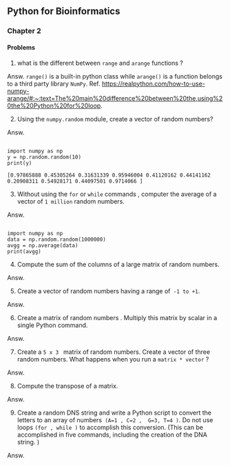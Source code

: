 
## Python for Bioinformatics 
### Chapter 2
#### Problems
1. what is the different between  ```range``` and ```arange``` functions ?

Answ.
```range()``` is a built-in python class while ```arange()``` is a function belongs to a third party library ```NumPy```.
Ref.
https://realpython.com/how-to-use-numpy-arange/#:~:text=The%20main%20difference%20between%20the,using%20the%20Python%20for%20loop.

2. Using the ```numpy.random``` module, create a vector of random numbers?

Answ.

```

import numpy as np
y = np.random.random(10)
print(y)

```

```
[0.97865888 0.45305264 0.31631339 0.95946004 0.41120162 0.44141162 0.20908311 0.54928171 0.44097501 0.9714066 ]
```

3. Without using the ```for``` or ```while``` commands , computer the average of a vector of ```1 million``` random numbers.

Answ.

```

import numpy as np
data = np.random.random(1000000)
avgg = np.average(data)
print(avgg)

```


4. Compute the sum of the columns of a large matrix of random numbers. 

Answ.



5. Create a vector of random numbers having a range of``` -1 to +1```.

Answ.




6. Create a matrix of random numbers . Multiply this matrix by  scalar in a single Python command.

Answ.




7.  Create a ```5 x 3 ``` matrix of random numbers. Create a vector of three random numbers. What happens when you run a ```matrix * vector``` ? 


Answ.






8.  Compute the transpose of a matrix.

Answ.







9. Create a random DNS string and write a Python script to convert the letters to an array of numbers``` (A=1 , C=2 ,  G=3, T=4 )```. Do not use loops ```(for , while )``` to accomplish this conversion. (This can be accomplished in five commands, including the creation of the DNA string. )  

Answ.













